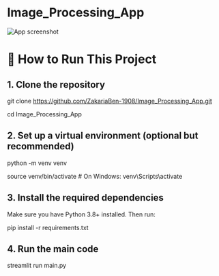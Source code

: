 # Image_Processing_App

![App screenshot](Image_processing_app.png)

# 🚀 How to Run This Project

## 1. Clone the repository

git clone https://github.com/ZakariaBen-1908/Image_Processing_App.git

cd Image_Processing_App

## 2. Set up a virtual environment (optional but recommended)

python -m venv venv

source venv/bin/activate  # On Windows: venv\Scripts\activate

## 3. Install the required dependencies

Make sure you have Python 3.8+ installed. Then run:

pip install -r requirements.txt

## 4. Run the main code

streamlit run main.py
